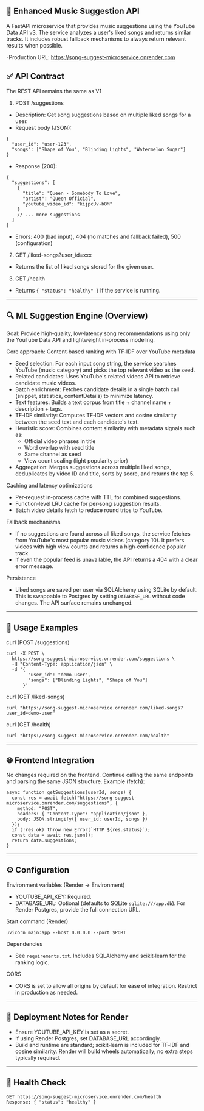 

## 🎵 Enhanced Music Suggestion API

A FastAPI microservice that provides music suggestions using the YouTube Data API v3. The service analyzes a user's liked songs and returns similar tracks. It includes robust fallback mechanisms to always return relevant results when possible.

-Production URL: https://song-suggest-microservice.onrender.com


## ✅ API Contract

The REST API remains the same as V1

1) POST /suggestions
- Description: Get song suggestions based on multiple liked songs for a user.
- Request body (JSON):
```
{
  "user_id": "user-123",
  "songs": ["Shape of You", "Blinding Lights", "Watermelon Sugar"]
}
```
- Response (200):
```
{
  "suggestions": [
    {
      "title": "Queen - Somebody To Love",
      "artist": "Queen Official",
      "youtube_video_id": "kijpcUv-b8M"
    }
    // ... more suggestions
  ]
}
```
- Errors: 400 (bad input), 404 (no matches and fallback failed), 500 (configuration)

2) GET /liked-songs?user_id=xxx
- Returns the list of liked songs stored for the given user.

3) GET /health
- Returns `{ "status": "healthy" }` if the service is running.

---

## 🔍 ML Suggestion Engine (Overview)

Goal: Provide high‑quality, low‑latency song recommendations using only the YouTube Data API and lightweight in‑process modeling.

Core approach: Content‑based ranking with TF‑IDF over YouTube metadata
- Seed selection: For each input song string, the service searches YouTube (music category) and picks the top relevant video as the seed.
- Related candidates: Uses YouTube's related videos API to retrieve candidate music videos.
- Batch enrichment: Fetches candidate details in a single batch call (snippet, statistics, contentDetails) to minimize latency.
- Text features: Builds a text corpus from title + channel name + description + tags.
- TF‑IDF similarity: Computes TF‑IDF vectors and cosine similarity between the seed text and each candidate's text.
- Heuristic score: Combines content similarity with metadata signals such as:
  - Official video phrases in title
  - Word overlap with seed title
  - Same channel as seed
  - View count scaling (light popularity prior)
- Aggregation: Merges suggestions across multiple liked songs, deduplicates by video ID and title, sorts by score, and returns the top 5.

Caching and latency optimizations
- Per‑request in‑process cache with TTL for combined suggestions.
- Function‑level LRU cache for per‑song suggestion results.
- Batch video details fetch to reduce round trips to YouTube.

Fallback mechanisms
- If no suggestions are found across all liked songs, the service fetches from YouTube's most popular music videos (category 10). It prefers videos with high view counts and returns a high‑confidence popular track.
- If even the popular feed is unavailable, the API returns a 404 with a clear error message.

Persistence
- Liked songs are saved per user via SQLAlchemy using SQLite by default. This is swappable to Postgres by setting `DATABASE_URL` without code changes. The API surface remains unchanged.

---

## 🔌 Usage Examples

curl (POST /suggestions)
```
curl -X POST \
  https://song-suggest-microservice.onrender.com/suggestions \
  -H "Content-Type: application/json" \
  -d '{
        "user_id": "demo-user",
        "songs": ["Blinding Lights", "Shape of You"]
      }'
```

curl (GET /liked-songs)
```
curl "https://song-suggest-microservice.onrender.com/liked-songs?user_id=demo-user"
```

curl (GET /health)
```
curl "https://song-suggest-microservice.onrender.com/health"
```

---

## 🌐 Frontend Integration

No changes required on the frontend. Continue calling the same endpoints and parsing the same JSON structure. Example (fetch):
```
async function getSuggestions(userId, songs) {
  const res = await fetch("https://song-suggest-microservice.onrender.com/suggestions", {
    method: "POST",
    headers: { "Content-Type": "application/json" },
    body: JSON.stringify({ user_id: userId, songs })
  });
  if (!res.ok) throw new Error(`HTTP ${res.status}`);
  const data = await res.json();
  return data.suggestions;
}
```

---

## ⚙️ Configuration

Environment variables (Render -> Environment)
- YOUTUBE_API_KEY: Required.
- DATABASE_URL: Optional (defaults to SQLite `sqlite:///app.db`). For Render Postgres, provide the full connection URL.

Start command (Render)
```
uvicorn main:app --host 0.0.0.0 --port $PORT
```

Dependencies
- See `requirements.txt`. Includes SQLAlchemy and scikit‑learn for the ranking logic.

CORS
- CORS is set to allow all origins by default for ease of integration. Restrict in production as needed.

---

## 🚀 Deployment Notes for Render

- Ensure YOUTUBE_API_KEY is set as a secret.
- If using Render Postgres, set DATABASE_URL accordingly.
- Build and runtime are standard; scikit‑learn is included for TF‑IDF and cosine similarity. Render will build wheels automatically; no extra steps typically required.

---

## 🔎 Health Check
```
GET https://song-suggest-microservice.onrender.com/health
Response: { "status": "healthy" }
